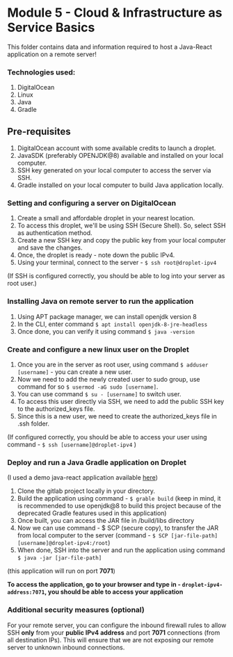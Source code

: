 # Module 5 - Cloud & Infrastructure as Service Basics

This folder contains data and information required to host a Java-React application on a remote server!

### Technologies used:
1. DigitalOcean
2. Linux
3. Java
4. Gradle

## Pre-requisites
1. DigitalOcean account with some available credits to launch a droplet.
2. JavaSDK (preferably OPENJDK@8) available and installed on your local computer.
3. SSH key generated on your local computer to access the server via SSH.
4. Gradle installed on your local computer to build Java application locally.

### Setting and configuring a server on DigitalOcean
1. Create a small and affordable droplet in your nearest location.
2. To access this droplet, we'll be using SSH (Secure Shell). So, select SSH as authentication method.
3. Create a new SSH key and copy the public key from your local computer and save the changes.
4. Once, the droplet is ready - note down the public IPv4.
5. Using your terminal, connect to the server - `$ ssh root@droplet-ipv4`

(If SSH is configured correctly, you should be able to log into your server as root user.)

### Installing Java on remote server to run the application
1. Using APT package manager, we can install openjdk version 8
2. In the CLI, enter command `$ apt install openjdk-8-jre-headless`
3. Once done, you can verify it using command `$ java -version`

### Create and configure a new linux user on the Droplet
1. Once you are in the server as root user, using command `$ adduser [username]` - you can create a new user.
2. Now we need to add the newly created user to sudo group, use command for so `$ usermod -aG sudo [username]`.
3. You can use command `$ su - [username]` to switch user.
4. To access this user directly via SSH, we need to add the public SSH key to the authorized_keys file.
5. Since this is a new user, we need to create the authorized_keys file in .ssh folder.

(If configured correctly, you should be able to access your user using command - `$ ssh [username]@droplet-ipv4` )

### Deploy and run a Java Gradle application on Droplet
(I used a demo java-react application available [here](https://gitlab.com/twn-devops-bootcamp/latest/05-cloud/java-react-example.git))
1. Clone the gitlab project locally in your directory.
2. Build the application using command - `$ grable build` (keep in mind, it is recommended to use openjdk@8 to build this project because of the deprecated Gradle features used in this application)
3. Once built, you can access the JAR file in /build/libs directory
4. Now we can use command - $ SCP (secure copy), to transfer the JAR from local computer to the server (command - `$ SCP [jar-file-path] [username]@droplet-ipv4:/root`)
5. When done, SSH into the server and run the application using command `$ java -jar [jar-file-path]`

(this application will run on port **7071**)

**To access the application, go to your browser and type in - `droplet-ipv4-address:7071`, you should be able to access your application**

### Additional security measures (optional)
For your remote server, you can configure the inbound firewall rules to allow SSH **only** from your **public IPv4 address** and port **7071** connections (from all destination IPs). This will ensure that we are not exposing our remote server to unknown inbound connections.
